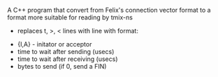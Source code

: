 A C++ program that convert from Felix's connection vector format to a format more
suitable for reading by tmix-ns
  - replaces t, >, < lines with line with format:
  * {I,A} - initator or acceptor
  * time to wait after sending (usecs)
  * time to wait after receiving (usecs)
  * bytes to send (if 0, send a FIN)
